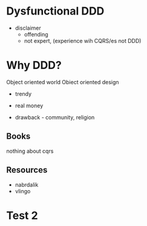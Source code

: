 # Dysfunctional DDD
- disclaimer 
   - offending
   - not expert, (experience wih CQRS/es  not DDD)

# Why DDD?
  Object oriented world
  Obiect oriented design  

 - trendy 
 - real money
 
 - drawback - community, religion
 
 ## Books
 nothing about cqrs 
 
 ## Resources
 - nabrdalik
 - vlingo

## 




# Test 2
